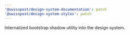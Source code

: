 ```yaml
---
'@swisspost/design-system-documentation': patch
'@swisspost/design-system-styles': patch
---
```


Internalized bootstrap shadow utility into the design system.
